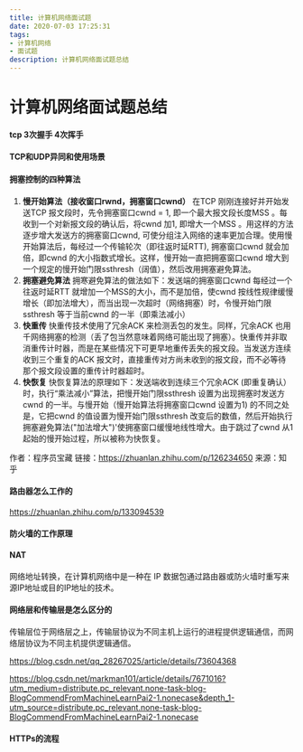 ```yaml
---
title: 计算机网络面试题
date: 2020-07-03 17:25:31
tags: 
- 计算机网络
- 面试题
description: 计算机网络面试题总结
---
```


# 计算机网络面试题总结

#### tcp 3次握手 4次挥手

#### TCP和UDP异同和使用场景

#### **拥塞控制的四种算法**

1. **慢开始算法（接收窗口rwnd，拥塞窗口cwnd）** 在TCP 刚刚连接好并开始发送TCP 报文段时，先令拥塞窗口cwnd = 1, 即一个最大报文段长度MSS 。每收到一个对新报文段的确认后，将cwnd 加1, 即增大一个MSS 。用这样的方法逐步增大发送方的拥塞窗口cwnd, 可使分组注入网络的速率更加合理。使用慢开始算法后，每经过一个传输轮次（即往返时延RTT), 拥塞窗口cwnd 就会加倍，即cwnd 的大小指数式增长。这样，慢开始一直把拥塞窗口cwnd 增大到一个规定的慢开始门限ssthresh（阔值），然后改用拥塞避免算法。
2.  **拥塞避免算法** 拥寒避免算法的做法如下：发送端的拥塞窗口cwnd 每经过一个往返时延RTT 就增加一个MSS的大小，而不是加倍，使cwnd 按线性规律缓慢增长（即加法增大），而当出现一次超时（网络拥塞）时，令慢开始门限ssthresh 等于当前cwnd 的一半（即乘法减小）
3. **快重传** 快重传技术使用了冗余ACK 来检测丢包的发生。同样，冗余ACK 也用千网络拥塞的检测（丢了包当然意味着网络可能出现了拥塞）。快重传并非取消重传计时器，而是在某些情况下可更早地重传丢失的报文段。当发送方连续收到三个重复的ACK 报文时，直接重传对方尚未收到的报文段，而不必等待那个报文段设置的重传计时器超时。
4.  **快恢复** 快恢复算法的原理如下：发送端收到连续三个冗余ACK (即重复确认）时，执行“乘法减小”算法，把慢开始门限ssthresh 设置为出现拥塞时发送方cwnd 的一半。与慢开始（慢开始算法将拥塞窗口cwnd 设置为1) 的不同之处是，它把cwnd 的值设置为慢开始门限ssthresh 改变后的数值，然后开始执行拥塞避免算法("加法增大")'使拥塞窗口缓慢地线性增大。由于跳过了cwnd 从1 起始的慢开始过程，所以被称为快恢复。

作者：程序员宝藏
链接：https://zhuanlan.zhihu.com/p/126234650
来源：知乎

#### 路由器怎么工作的

https://zhuanlan.zhihu.com/p/133094539

#### 防火墙的工作原理

#### NAT

网络地址转换，在计算机网络中是一种在 IP 数据包通过路由器或防火墙时重写来源IP地址或目的IP地址的技术。

#### 网络层和传输层是怎么区分的

传输层位于网络层之上，传输层协议为不同主机上运行的进程提供逻辑通信，而网络层协议为不同主机提供逻辑通信。

https://blog.csdn.net/qq_28267025/article/details/73604368

https://blog.csdn.net/markman101/article/details/7671016?utm_medium=distribute.pc_relevant.none-task-blog-BlogCommendFromMachineLearnPai2-1.nonecase&depth_1-utm_source=distribute.pc_relevant.none-task-blog-BlogCommendFromMachineLearnPai2-1.nonecase

#### HTTPs的流程

